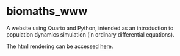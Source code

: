 # biomaths_www

A website using Quarto and Python, intended as an introduction to population dynamics simulation (in ordinary differential equations).

The html rendering can be accessed [here](https://lmaillere.github.io/biomaths_www/).

